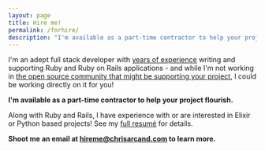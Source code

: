 ```yaml
---
layout: page
title: Hire me!
permalink: /forhire/
description: "I'm available as a part-time contractor to help your project flourish. Shoot me an email at hireme@chrisarcand.com to learn more."
---
```


I'm an adept full stack developer with [years of experience][3] writing and
supporting Ruby and Ruby on Rails applications - and while I'm not working in
[the open source community that might be supporting your project][2], I could
be working directly on it for you!

**I'm available as a part-time contractor to help your project flourish.**

Along with Ruby and Rails, I have experience with or are interested in Elixir or Python based projects!
See my <a href="/CPA_resume.pdf" target="_blank">full resumé</a> for details.

**Shoot me an email at [hireme@chrisarcand.com][1] to learn more.**



[1]: mailto:hireme@chrisarcand.com
[2]: https://www.redhat.com/en/open-source
[3]: http://chrisarcand.com/CPA_resume.pdf

